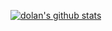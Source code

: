 [![dolan's github stats](https://github-readme-stats.vercel.app/api?username=dolanzhao&count_private=true&show_icons=true&theme=graywhite)](https://github.com/dolanzhao/dolanzhao)